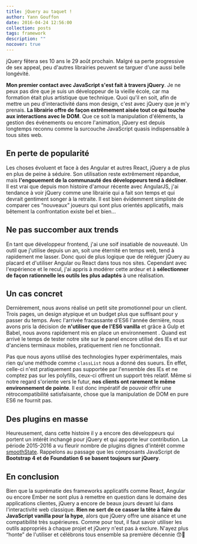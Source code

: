```yaml
---
title: jQuery au taquet !
author: Yann Gouffon
date: 2016-04-24 12:56:00
collection: posts
tags: framework
description: ""
nocover: true
---
```


jQuery fêtera ses 10 ans le 29 août prochain. Malgré sa perte progressive de sex appeal, peu d'autres librairies peuvent se targuer d'une aussi belle longévité.

**Mon premier contact avec JavaScript s'est fait à travers jQuery**. Je ne peux pas dire que je suis un développeur de la vieille école, car ma formation était plus artistique que technique. Quoi qu'il en soit, afin de mettre un peu d'interactivité dans mon design, c'est avec jQuery que je m'y prenais. **La librairie offre de façon extrêmement aisée tout ce qui touche aux interactions avec le DOM**. Que ce soit la manipulation d'éléments, la gestion des événements ou encore l'animation, jQuery est depuis longtemps reconnu comme la surcouche JavaScript quasis indispensable à tous sites web.

## En perte de popularité

Les choses évoluent et face à des Angular et autres React, jQuery a de plus en plus de peine à séduire. Son utilisation reste extrêmement répandue, mais **l'engouement de la communauté des développeurs tend à décliner**. Il est vrai que depuis mon histoire d'amour récente avec AngularJS, j'ai tendance à voir jQuery comme une librairie qui a fait son temps et qui devrait gentiment songer à la retraite. Il est bien évidemment simpliste de comparer ces “nouveaux” joueurs qui sont plus orientés applicatifs, mais bêtement la confrontation existe bel et bien...

## Ne pas succomber aux trends

En tant que développeur frontend, j'ai une soif insatiable de nouveauté. Un outil que j'utilise depuis un an, soit une éternité en temps web, tend à rapidement me lasser. Donc quoi de plus logique que de reléguer jQuery au placard et d'utiliser Angular ou React dans tous nos sites. Cependant avec l'expérience et le recul, j'ai appris à modérer cette ardeur et à **sélectionner de façon rationnelle les outils les plus adaptés** à une réalisation.

## Un cas concret

Dernièrement, nous avons réalisé un petit site promotionnel pour un client. Trois pages, un design atypique et un budget plus que suffisant pour y passer du temps. Avec l'arrivée fracassante d'ES6 l'année dernière, nous avons pris la décision de **n'utiliser que de l'ES6 vanilla** et grâce à Gulp et Babel, nous avons rapidement mis en place un environnement . Quand est arrivé le temps de tester notre site sur le panel encore utilisé des IEs et sur d'anciens terminaux mobiles, pratiquement rien ne fonctionnait.

Pas que nous ayons utilisé des technologies hyper expérimentales, mais rien qu'une méthode comme `classList` nous a donné des sueurs. En effet, celle-ci n'est pratiquement pas supportée par l'ensemble des IEs et ne comptez pas sur les polyfills, ceux-ci offrent un support très relatif. Même si notre regard s'oriente vers le futur, **nos clients ont rarement le même environnement de pointe**. Il est donc impératif de pouvoir offrir une rétrocompatibilité satisfaisante, chose que la manipulation de DOM en pure ES6 ne fournit pas.

## Des plugins en masse

Heureusement, dans cette histoire il y a encore des développeurs qui portent un intérêt inchangé pour jQuery et qui apporte leur contribution. La période 2015-2016 a vu fleurir nombre de plugins dignes d'intérêt comme [smoothState](https://github.com/miguel-perez/smoothState.js). Rappelons au passage que les composants JavaScript de **Bootstrap 4 et de Foundation 6 se basent toujours sur jQuery**.

## En conclusion

Bien que la suprématie des frameworks applicatifs comme React, Angular ou encore Ember ne sont plus à remettre en question dans le domaine des applications clientes, jQuery a encore de beaux jours devant lui dans l'interactivité web classique. **Rien ne sert de ce casser la tête à faire du JavaScript vanilla pour la hype**, alors que jQuery offre une aisance et une compatibilité très supérieures. Comme pour tout, il faut savoir utiliser les outils appropriés à chaque projet et jQuery n'est pas à exclure. N'ayez plus “honte” de l'utiliser et célébrons tous ensemble sa première décennie :kissing_smiling_eyes::tada:
